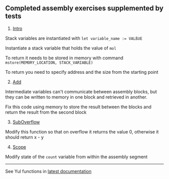 ## Completed assembly exercises supplemented by tests

1. [Intro](./src/Intro.sol)

Stack variables are instantiated with `let variable_name := VALßUE`

Instantiate a stack variable that holds the value of `mol`

To return it needs to be stored in memory with command `mstore(MEMORY_LOCATION, STACK_VARIABLE)`

To return you need to specify address and the size from the starting point

2. [Add](./src/Add.sol)

Intermediate variables can't communicate between  assembly blocks, but they can be written to memory in one block and retrieved in another.

Fix this code using memory to store the result between the blocks and return the result from the second block

3. [SubOverflow](./src/SubOverflow.sol)

Modify this function so that on overflow it returns the value 0, otherwise it should return x - y

4. [Scope](./src/Scope.sol)

Modify state of the `count` variable from within the assembly segment

---

See Yul functions in [latest documentation](https://docs.soliditylang.org/en/latest/yul.html#evm-dialect)